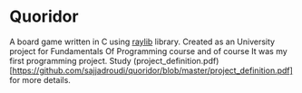 # Quoridor
A board game written in C using [raylib](https://www.raylib.com) library. Created as an University project for Fundamentals Of Programming course and of course It was my first programming project. Study (project_definition.pdf)[https://github.com/sajjadroudi/quoridor/blob/master/project_definition.pdf] for more details.
